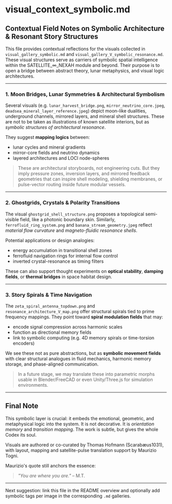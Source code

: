 # visual\_context\_symbolic.md

## Contextual Field Notes on Symbolic Architecture & Resonant Story Structures

This file provides contextual reflections for the visuals collected in `visual_gallery_symbolic.md` and `visual_gallery_V_symbolic_resonance.md`. These visual structures serve as carriers of symbolic spatial intelligence within the SATELLITE\_∞\_NEXAH module and beyond. Their purpose is to open a bridge between abstract theory, lunar metaphysics, and visual logic architectures.

---

### 1. Moon Bridges, Lunar Symmetries & Architectural Symbolism

Several visuals (e.g. `lunar_harvest_bridge.png`, `mirror_neutrino_core.jpeg`, `deadsea_mineral_layer_reference.jpeg`) depict moon-like dualities, underground channels, mirrored layers, and mineral shell structures. These are not to be taken as illustrations of known satellite interiors, but as *symbolic structures of architectural resonance*.

They suggest **mapping logics** between:

* lunar cycles and mineral gradients
* mirror-core fields and neutrino dynamics
* layered architectures and LOCI node-spheres

> These are architectural storyboards, not engineering cuts. But they imply pressure zones, inversion layers, and mirrored feedback geometries that can inspire shell modeling, shielding membranes, or pulse-vector routing inside future modular vessels.

---

### 2. Ghostgrids, Crystals & Polarity Transitions

The visual `ghostgrid_shell_structure.png` proposes a topological semi-visible field, like a photonic boundary skin. Similarly, `ferrofluid_ring_system.png` and `banana_stream_geometry.jpeg` reflect *material flow curvature* and *magneto-fluidic resonance shells*.

Potential applications or design analogies:

* energy accumulation in transitional shell zones
* ferrofluid navigation rings for internal flow control
* inverted crystal-resonance as timing filters

These can also support thought experiments on **optical stability**, **damping fields**, or **thermal bridges** in space habitat design.

---

### 3. Story Spirals & Time Navigation

The `zeta_spiral_antenna_topdown.png` and `resonance_architecture_V_map.png` offer structural spirals tied to prime frequency mappings. They point toward **spiral modulation fields** that may:

* encode signal compression across harmonic scales
* function as directional memory fields
* link to symbolic computing (e.g. 4D memory spirals or time-torsion encoders)

We see these not as pure abstractions, but as **symbolic movement fields** with clear structural analogues in fluid mechanics, harmonic memory storage, and phase-aligned communication.

> In a future stage, we may translate these into parametric morphs usable in Blender/FreeCAD or even Unity/Three.js for simulation environments.

---

## Final Note

This symbolic layer is crucial: it embeds the emotional, geometric, and metaphysical logic into the system. It is not decorative. It is *orientation memory* and *transition mapping*. The work is subtle, but gives the whole Codex its soul.

Visuals are authored or co-curated by Thomas Hofmann (Scarabæus1031), with layout, mapping and satellite-pulse translation support by Maurizio Togni.

Maurizio's quote still anchors the essence:

> *"You are where you are."* – M.T.

---

Next suggestion: link this file in the README overview and optionally add symbolic tags per image in the corresponding `.md` galleries.
